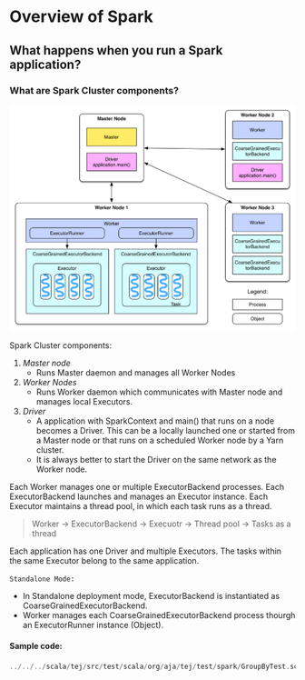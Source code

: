 # Overview of Spark


## What happens when you run a Spark application?  
### What are Spark Cluster components?  
![deploy](../../img/spark/deploy.png)

Spark Cluster components:  
1. *Master node*  
   - Runs Master daemon and manages all Worker Nodes  
2. *Worker Nodes*  
   - Runs Worker daemon which communicates with Master node and manages local Executors.  
3. *Driver*    
   - A application with SparkContext and main() that runs on a node becomes a Driver. This can be a locally launched one or started from a Master node or that runs on a scheduled Worker node by a Yarn cluster.    
   - It is always better to start the Driver on the same network as the Worker node.    
 
Each Worker manages one or multiple ExecutorBackend processes. Each ExecutorBackend launches and manages an Executor instance. Each Executor maintains a thread pool, in which each task runs as a thread.
> Worker -> ExecutorBackend -> Execuotr -> Thread pool -> Tasks as a thread  

Each application has one Driver and multiple Executors. The tasks within the same Executor belong to the same application.

`Standalone Mode:`  
  - In Standalone deployment mode, ExecutorBackend is instantiated as CoarseGrainedExecutorBackend.  
  - Worker manages each CoarseGrainedExecutorBackend process thourgh an ExecutorRunner instance (Object).
   

#### Sample code:  
```scala  
../../../scala/tej/src/test/scala/org/aja/tej/test/spark/GroupByTest.scala  
```  
